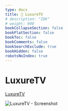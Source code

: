 ```yaml
---
type: docs
title: 🔷 LuxureTV
# description: "IDK"
# weight: 900
bookCollapseSection: false
bookFlatSection: false
bookToc: false
bookComments: false
bookSearchExclude: true
bookHidden: false
robotsNoIndex: true
---
```


# LuxureTV

[LuxureTV](https://en.luxuretv.com/?nt)

![LuxureTV - Screenshot](@img/luxuretv-screenshot.avif)
